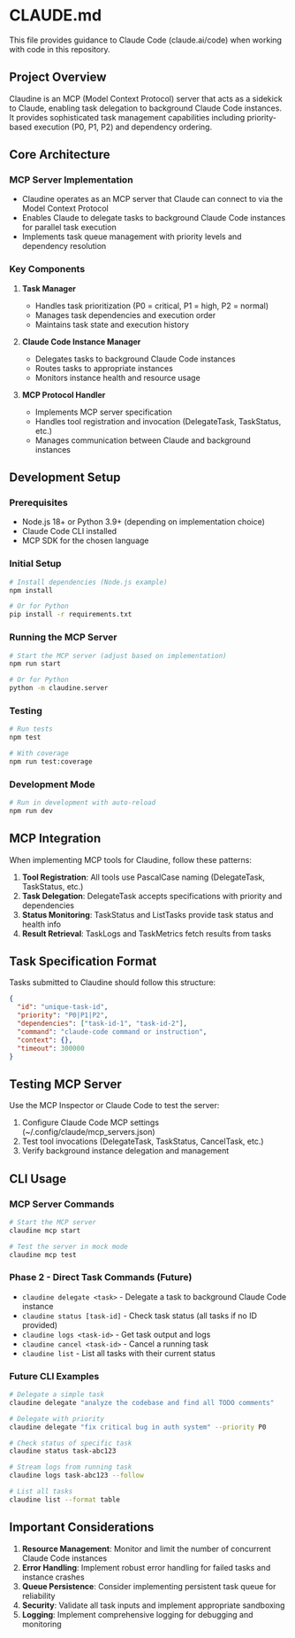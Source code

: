 # CLAUDE.md

This file provides guidance to Claude Code (claude.ai/code) when working with code in this repository.

## Project Overview

Claudine is an MCP (Model Context Protocol) server that acts as a sidekick to Claude, enabling task delegation to background Claude Code instances. It provides sophisticated task management capabilities including priority-based execution (P0, P1, P2) and dependency ordering.

## Core Architecture

### MCP Server Implementation
- Claudine operates as an MCP server that Claude can connect to via the Model Context Protocol
- Enables Claude to delegate tasks to background Claude Code instances for parallel task execution
- Implements task queue management with priority levels and dependency resolution

### Key Components

1. **Task Manager**
   - Handles task prioritization (P0 = critical, P1 = high, P2 = normal)
   - Manages task dependencies and execution order
   - Maintains task state and execution history

2. **Claude Code Instance Manager**
   - Delegates tasks to background Claude Code instances
   - Routes tasks to appropriate instances
   - Monitors instance health and resource usage

3. **MCP Protocol Handler**
   - Implements MCP server specification
   - Handles tool registration and invocation (DelegateTask, TaskStatus, etc.)
   - Manages communication between Claude and background instances

## Development Setup

### Prerequisites
- Node.js 18+ or Python 3.9+ (depending on implementation choice)
- Claude Code CLI installed
- MCP SDK for the chosen language

### Initial Setup
```bash
# Install dependencies (Node.js example)
npm install

# Or for Python
pip install -r requirements.txt
```

### Running the MCP Server
```bash
# Start the MCP server (adjust based on implementation)
npm run start

# Or for Python
python -m claudine.server
```

### Testing
```bash
# Run tests
npm test

# With coverage
npm run test:coverage
```

### Development Mode
```bash
# Run in development with auto-reload
npm run dev
```

## MCP Integration

When implementing MCP tools for Claudine, follow these patterns:

1. **Tool Registration**: All tools use PascalCase naming (DelegateTask, TaskStatus, etc.)
2. **Task Delegation**: DelegateTask accepts specifications with priority and dependencies
3. **Status Monitoring**: TaskStatus and ListTasks provide task status and health info
4. **Result Retrieval**: TaskLogs and TaskMetrics fetch results from tasks

## Task Specification Format

Tasks submitted to Claudine should follow this structure:
```json
{
  "id": "unique-task-id",
  "priority": "P0|P1|P2",
  "dependencies": ["task-id-1", "task-id-2"],
  "command": "claude-code command or instruction",
  "context": {},
  "timeout": 300000
}
```

## Testing MCP Server

Use the MCP Inspector or Claude Code to test the server:
1. Configure Claude Code MCP settings (~/.config/claude/mcp_servers.json)
2. Test tool invocations (DelegateTask, TaskStatus, CancelTask, etc.)
3. Verify background instance delegation and management

## CLI Usage

### MCP Server Commands
```bash
# Start the MCP server
claudine mcp start

# Test the server in mock mode
claudine mcp test
```

### Phase 2 - Direct Task Commands (Future)
- `claudine delegate <task>` - Delegate a task to background Claude Code instance
- `claudine status [task-id]` - Check task status (all tasks if no ID provided)
- `claudine logs <task-id>` - Get task output and logs
- `claudine cancel <task-id>` - Cancel a running task
- `claudine list` - List all tasks with their current status

### Future CLI Examples
```bash
# Delegate a simple task
claudine delegate "analyze the codebase and find all TODO comments"

# Delegate with priority
claudine delegate "fix critical bug in auth system" --priority P0

# Check status of specific task
claudine status task-abc123

# Stream logs from running task
claudine logs task-abc123 --follow

# List all tasks
claudine list --format table
```

## Important Considerations

1. **Resource Management**: Monitor and limit the number of concurrent Claude Code instances
2. **Error Handling**: Implement robust error handling for failed tasks and instance crashes
3. **Queue Persistence**: Consider implementing persistent task queue for reliability
4. **Security**: Validate all task inputs and implement appropriate sandboxing
5. **Logging**: Implement comprehensive logging for debugging and monitoring